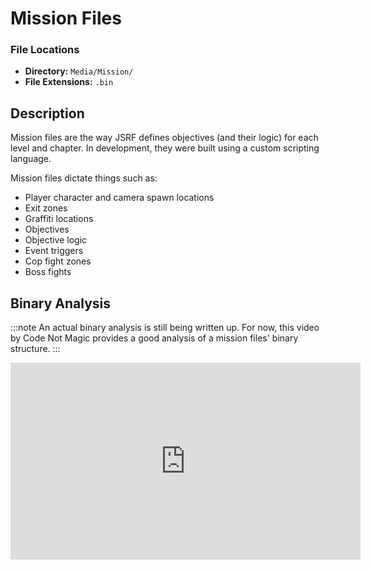 # Mission Files

### File Locations
- **Directory:** `Media/Mission/`
- **File Extensions:** `.bin`

## Description

Mission files are the way JSRF defines objectives (and their logic) for each level and chapter. In development, they were built using a custom scripting language.

Mission files dictate things such as:
- Player character and camera spawn locations
- Exit zones
- Graffiti locations
- Objectives
- Objective logic
- Event triggers
- Cop fight zones
- Boss fights

## Binary Analysis
:::note
An actual binary analysis is still being written up. For now, this video by Code Not Magic provides a good analysis of a mission files' binary structure.
:::

<iframe width="560" height="315" src="https://www.youtube.com/embed/WqrG6v69iUY?si=aBrsYFtaRuYSIyCO&amp;start=205" title="YouTube video player" frameborder="0" allow="accelerometer; autoplay; clipboard-write; encrypted-media; gyroscope; picture-in-picture; web-share" referrerpolicy="strict-origin-when-cross-origin" allowfullscreen></iframe>